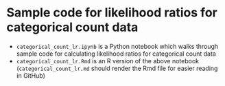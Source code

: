 # Sample code for likelihood ratios for categorical count data

* `categorical_count_lr.ipynb` is a Python notebook which walks through sample code for calculating likelihood ratios for categorical count data
* `categorical_count_lr.Rmd` is an R version of the above notebook (`categorical_count_lr.md` should render the Rmd file for easier reading in GitHub)

